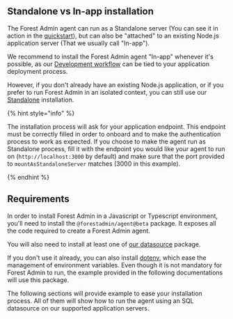 ## Standalone vs In-app installation

The Forest Admin agent can run as a Standalone server (You can see it in action in the [quickstart](../quick-start.md)), but can also be "attached" to an existing Node.js application server (That we usually call "In-app").

We recommend to install the Forest Admin agent "In-app" whenever it's possible, as our [Development workflow](../../deployment/) can be tied to your application deployment process.

However, if you don't already have an existing Node.js application, or if you prefer to run Forest Admin in an isolated context, you can still use our [Standalone](../quick-start.md) installation.

{% hint style="info" %}

The installation process will ask for your application endpoint. This endpoint must be correctly filled in order to onboard and to make the authentication process to work as expected. If you choose to make the agent run as Standalone process, fill it with the endpoint you would like your agent to run on (`http://localhost:3000` by default) and make sure that the port provided to `mountAsStandaloneServer` matches (3000 in this example). <!-- markdown-link-check-disable-line -->

{% endhint %}

## Requirements

In order to install Forest Admin in a Javascript or Typescript environment, you'll need to install the `@forestadmin/agent@beta` package. It exposes all the code required to create a Forest Admin agent.

You will also need to install at least one of [our datasource](../../datasources/README.md) package.

If you don't use it already, you can also install [dotenv](https://github.com/motdotla/dotenv), which ease the management of environment variables. Even though it is not mandatory for Forest Admin to run, the example provided in the following documentations will use this package.

The following sections will provide example to ease your installation process. All of them will show how to run the agent using an SQL datasource on our supported application servers.
